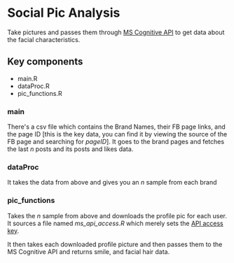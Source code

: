# Social Pic Analysis

Take pictures and passes them through [MS Cognitive API](https://www.microsoft.com/cognitive-services/en-us/) to get data about the facial characteristics.

## Key components
* main.R
* dataProc.R
* pic_functions.R

### main
There's a csv file which contains the Brand Names, their FB page links, and the page ID [this is the key data, you can find it by viewing the source of the FB page and searching for *pageID*]. It goes to the brand pages and fetches the last *n* posts and its posts and likes data.

### dataProc
It takes the data from above and gives you an *n* sample from each brand

### pic_functions
Takes the *n* sample from above and downloads the profile pic for each user. It sources a file named *ms_api_access.R* which merely sets the [API access key](https://www.microsoft.com/cognitive-services/en-us/apis).

It then takes each downloaded profile picture and then passes them to the MS Cognitive API and returns smile, and facial hair data.


